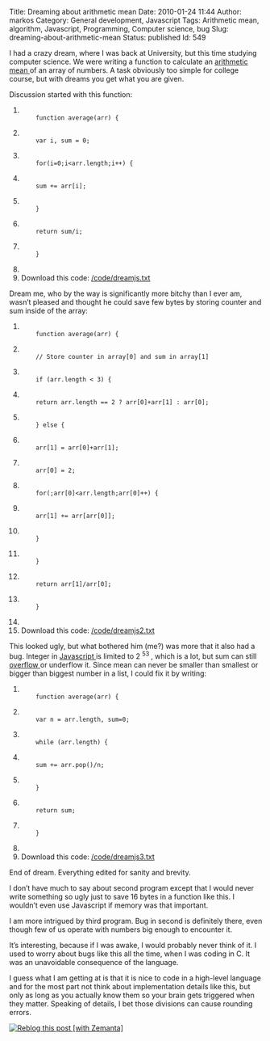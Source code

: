 Title: Dreaming about arithmetic mean
Date: 2010-01-24 11:44
Author: markos
Category: General development, Javascript
Tags: Arithmetic mean, algorithm, Javascript, Programming, Computer science, bug
Slug: dreaming-about-arithmetic-mean
Status: published
Id: 549

<div>
 <p>
  I had a crazy dream, where I was back at University, but this time studying computer science. We were writing a function to calculate an
  <a class="zem_slink" href="http://en.wikipedia.org/wiki/Arithmetic_mean" rel="wikipedia" title="Arithmetic mean">
   arithmetic mean
  </a>
  of an array of numbers. A task obviously too simple for college course, but with dreams you get what you are given.
 </p>
 <p>
  Discussion started with this function:
 </p>
 <ol class="code">
  <li>
   <code>
    function average(arr) {
   </code>
  </li>
  <li class="tab1">
   <code>
    var i, sum = 0;
   </code>
  </li>
  <li class="tab1">
   <code>
    for(i=0;i&lt;arr.length;i++) {
   </code>
  </li>
  <li class="tab2">
   <code>
    sum += arr[i];
   </code>
  </li>
  <li class="tab1">
   <code>
    }
   </code>
  </li>
  <li class="tab1">
   <code>
    return sum/i;
   </code>
  </li>
  <li>
   <code>
    }
   </code>
  </li>
  <li>
  </li>
  <li class="download">
   Download this code:
   <a href="http://markos.gaivo.net/blog/code/dreamjs.txt" title="Download the above code as a text file">
    /code/dreamjs.txt
   </a>
  </li>
 </ol>
 <p>
  Dream me, who by the way is significantly more bitchy than I ever am, wasn’t pleased and thought he could save few bytes by storing counter and sum inside of the array:
 </p>
 <ol class="code">
  <li>
   <code>
    function average(arr) {
   </code>
  </li>
  <li class="tab1 cmnt">
   <code>
    // Store counter in array[0] and sum in array[1]
   </code>
  </li>
  <li class="tab1">
   <code>
    if (arr.length &lt; 3) {
   </code>
  </li>
  <li class="tab2">
   <code>
    return arr.length == 2 ? arr[0]+arr[1] : arr[0];
   </code>
  </li>
  <li class="tab1">
   <code>
    } else {
   </code>
  </li>
  <li class="tab2">
   <code>
    arr[1] = arr[0]+arr[1];
   </code>
  </li>
  <li class="tab2">
   <code>
    arr[0] = 2;
   </code>
  </li>
  <li class="tab2">
   <code>
    for(;arr[0]&lt;arr.length;arr[0]++) {
   </code>
  </li>
  <li class="tab3">
   <code>
    arr[1] += arr[arr[0]];
   </code>
  </li>
  <li class="tab2">
   <code>
    }
   </code>
  </li>
  <li class="tab1">
   <code>
    }
   </code>
  </li>
  <li class="tab1">
   <code>
    return arr[1]/arr[0];
   </code>
  </li>
  <li>
   <code>
    }
   </code>
  </li>
  <li>
  </li>
  <li class="download">
   Download this code:
   <a href="http://markos.gaivo.net/blog/code/dreamjs2.txt" title="Download the above code as a text file">
    /code/dreamjs2.txt
   </a>
  </li>
 </ol>
 <p>
  This looked ugly, but what bothered him (me?) was more that it also had a bug. Integer in
  <a class="zem_slink" href="http://en.wikipedia.org/wiki/JavaScript" rel="wikipedia" title="JavaScript">
   Javascript
  </a>
  is limited to 2
  <sup>
   53
  </sup>
  , which is a lot, but sum can still
  <a class="zem_slink" href="http://en.wikipedia.org/wiki/Arithmetic_overflow" rel="wikipedia" title="Arithmetic overflow">
   overflow
  </a>
  or underflow it. Since mean can never be smaller than smallest or bigger than biggest number in a list, I could fix it by writing:
 </p>
 <ol class="code">
  <li>
   <code>
    function average(arr) {
   </code>
  </li>
  <li class="tab1">
   <code>
    var n = arr.length, sum=0;
   </code>
  </li>
  <li class="tab1">
   <code>
    while (arr.length) {
   </code>
  </li>
  <li class="tab2">
   <code>
    sum += arr.pop()/n;
   </code>
  </li>
  <li class="tab1">
   <code>
    }
   </code>
  </li>
  <li class="tab1">
   <code>
    return sum;
   </code>
  </li>
  <li>
   <code>
    }
   </code>
  </li>
  <li>
  </li>
  <li class="download">
   Download this code:
   <a href="http://markos.gaivo.net/blog/code/dreamjs3.txt" title="Download the above code as a text file">
    /code/dreamjs3.txt
   </a>
  </li>
 </ol>
 <p>
  End of dream. Everything edited for sanity and brevity.
 </p>
 <p>
  I don’t have much to say about second program except that I would never write something so ugly just to save 16 bytes in a function like this. I wouldn’t even use Javascript if memory was that important.
 </p>
 <p>
  I am more intrigued by third program. Bug in second is definitely there, even though few of us operate with numbers big enough to encounter it.
 </p>
 <p>
  It’s interesting, because if I was awake, I would probably never think of it. I used to worry about bugs like this all the time, when I was coding in C. It was an unavoidable consequence of the language.
 </p>
 <p>
  I guess what I am getting at is that it is nice to code in a high-level language and for the most part not think about implementation details like this, but only as long as you actually know them so your brain gets triggered when they matter. Speaking of details, I bet those divisions can cause rounding errors.
 </p>
 <div class="zemanta-pixie">
  <a class="zemanta-pixie-a" href="http://reblog.zemanta.com/zemified/7ab2d445-07ff-4ec6-bed9-f29a2797d7a3/" title="Reblog this post [with Zemanta]">
   <img alt="Reblog this post [with Zemanta]" class="zemanta-pixie-img" src="http://img.zemanta.com/reblog_e.png?x-id=7ab2d445-07ff-4ec6-bed9-f29a2797d7a3"/>
  </a>
  <span class="zem-script paragraph-reblog">
   <script defer="defer" src="http://static.zemanta.com/readside/loader.js" type="text/javascript">
   </script>
  </span>
 </div>
</div>
